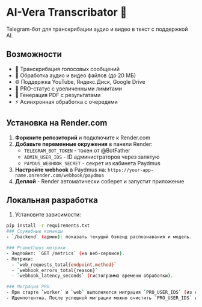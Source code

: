 # AI-Vera Transcribator 🤖

Telegram-бот для транскрибации аудио и видео в текст с поддержкой AI.

## Возможности

- 🎤 Транскрибация голосовых сообщений
- 📁 Обработка аудио и видео файлов (до 20 МБ)
- 🌐 Поддержка YouTube, Яндекс.Диск, Google Drive
- 💎 PRO-статус с увеличенными лимитами
- 📄 Генерация PDF с результатами
- ⚡ Асинхронная обработка с очередями

## Установка на Render.com

1. **Форкните репозиторий** и подключите к Render.com
2. **Добавьте переменные окружения** в панели Render:
   - `TELEGRAM_BOT_TOKEN` - токен от @BotFather
   - `ADMIN_USER_IDS` - ID администраторов через запятую
   - `PAYDUS_WEBHOOK_SECRET` - секрет из кабинета Paydmus
3. **Настройте webhook** в Paydmus на: `https://your-app-name.onrender.com/webhook/paydmus`
4. **Деплой** - Render автоматически соберет и запустит приложение

## Локальная разработка

1. Установите зависимости:
```bash
pip install -r requirements.txt
### Служебные команды
- `/backend` (админ): показать текущий бэкенд распознавания и модель.

### Prometheus метрики
- Эндпойнт: `GET /metrics` (на веб-сервисе).
- Метрики:
  - `web_requests_total{endpoint,method}`
  - `webhook_errors_total{reason}`
  - `webhook_latency_seconds` (гистограмма времени обработки).

### Миграция PRO
- При старте `worker` и `web` выполняется миграция `PRO_USER_IDS` (из env) в Redis/Postgres.
- Идемпотентна. После успешной миграции можно очистить `PRO_USER_IDS` в окружении.
